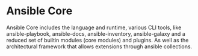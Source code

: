# Ansible Core

Ansible Core includes the language and runtime, various CLI tools, like ansible-playbook, ansible-docs, ansible-inventory, ansible-galaxy and a reduced set of builtin modules (core modules) and plugins. As well as the architectural framework that allows extensions through ansible collections.  

